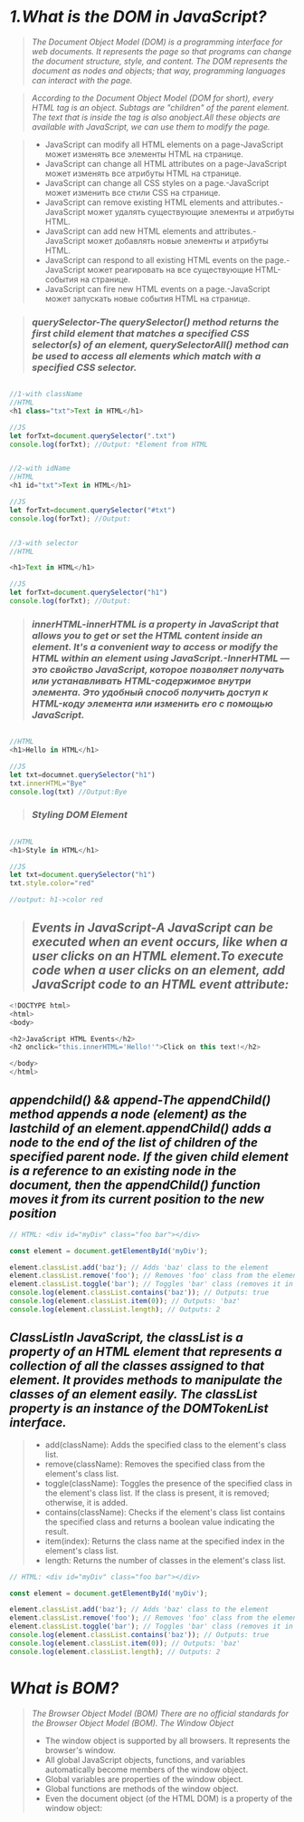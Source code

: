 # _1.What is the DOM in JavaScript?_
> _The Document Object Model (DOM) is a programming interface for web documents. It represents the page so that programs can change the document structure, style, and content. The DOM represents the document as nodes and objects; that way, programming languages can interact with the page._

>_According to the Document Object Model (DOM for short), every HTML tag is an object. Subtags are "children" of the parent element. The text that is inside the tag is also anobject.All these objects are available with JavaScript, we can use them to modify the page._

> * JavaScript can modify all HTML elements on a page-JavaScript может изменять все элементы HTML на странице.
> * JavaScript can change all HTML attributes on a page-JavaScript может изменять все атрибуты HTML на странице.
> * JavaScript can change all CSS styles on a page.-JavaScript может изменить все стили CSS на странице.
> * JavaScript can remove existing HTML elements and attributes.-JavaScript может удалять существующие элементы и атрибуты HTML.
> * JavaScript can add new HTML elements and attributes.-JavaScript может добавлять новые элементы и атрибуты HTML.
> * JavaScript can respond to all existing HTML events on the page.-JavaScript может реагировать на все существующие HTML-события на странице.
> * JavaScript can fire new HTML events on a page.-JavaScript может запускать новые события HTML на странице.

> ### _querySelector-The querySelector() method returns the first child element that matches a specified CSS selector(s) of an element, querySelectorAll() method can be used to access all elements which match with a specified CSS selector._


```js && html

//1-with className
//HTML
<h1 class="txt">Text in HTML</h1>

//JS
let forTxt=document.querySelector(".txt")
console.log(forTxt); //Output: *Element from HTML


//2-with idName
//HTML
<h1 id="txt">Text in HTML</h1>

//JS
let forTxt=document.querySelector("#txt")
console.log(forTxt); //Output:


//3-with selector
//HTML

<h1>Text in HTML</h1>

//JS
let forTxt=document.querySelector("h1")
console.log(forTxt); //Output:
```

> ### _innerHTML-innerHTML is a property in JavaScript that allows you to get or set the HTML content inside an element. It's a convenient way to access or modify the HTML within an element using JavaScript.-InnerHTML — это свойство JavaScript, которое позволяет получать или устанавливать HTML-содержимое внутри элемента. Это удобный способ получить доступ к HTML-коду элемента или изменить его с помощью JavaScript._

```js

//HTML
<h1>Hello in HTML</h1>

//JS
let txt=documnet.querySelector("h1")
txt.innerHTML="Bye"
console.log(txt) //Output:Bye

```

> ### _Styling DOM Element_

```js

//HTML
<h1>Style in HTML</h1>

//JS
let txt=document.querySelector("h1")
txt.style.color="red"

//output: h1->color red
```

> ## _Events in JavaScript-A JavaScript can be executed when an event occurs, like when a user clicks on an HTML element.To execute code when a user clicks on an element, add JavaScript code to an HTML event attribute:_

```js
<!DOCTYPE html>
<html>
<body>

<h2>JavaScript HTML Events</h2>
<h2 onclick="this.innerHTML='Hello!'">Click on this text!</h2>

</body>
</html>
```

## _appendchild() && append-The appendChild() method appends a node (element) as the lastchild of an element.appendChild() adds a node to the end of the list of children of the specified parent node. If the given child element is a reference to an existing node in the document, then the appendChild() function moves it from its current position to the new position_
```js
// HTML: <div id="myDiv" class="foo bar"></div>

const element = document.getElementById('myDiv');

element.classList.add('baz'); // Adds 'baz' class to the element
element.classList.remove('foo'); // Removes 'foo' class from the element
element.classList.toggle('bar'); // Toggles 'bar' class (removes it in this case)
console.log(element.classList.contains('baz')); // Outputs: true
console.log(element.classList.item(0)); // Outputs: 'baz'
console.log(element.classList.length); // Outputs: 2

```

## _ClassListIn JavaScript, the classList is a property of an HTML element that represents a collection of all the classes assigned to that element. It provides methods to manipulate the classes of an element easily. The classList property is an instance of the DOMTokenList interface._
> * add(className): Adds the specified class to the element's class list.
> * remove(className): Removes the specified class from the element's class list.
> * toggle(className): Toggles the presence of the specified class in the element's class list. If the class is present, it is removed; otherwise, it is added.
> * contains(className): Checks if the element's class list contains the specified class and returns a boolean value indicating the result.
> * item(index): Returns the class name at the specified index in the element's class list.
> * length: Returns the number of classes in the element's class list.
```js
// HTML: <div id="myDiv" class="foo bar"></div>

const element = document.getElementById('myDiv');

element.classList.add('baz'); // Adds 'baz' class to the element
element.classList.remove('foo'); // Removes 'foo' class from the element
element.classList.toggle('bar'); // Toggles 'bar' class (removes it in this case)
console.log(element.classList.contains('baz')); // Outputs: true
console.log(element.classList.item(0)); // Outputs: 'baz'
console.log(element.classList.length); // Outputs: 2

```

# _What is BOM?_
> _The Browser Object Model (BOM) There are no official standards for the Browser Object Model (BOM)._
>_The Window Object_
> * The window object is supported by all browsers. It represents the browser's window.
> * All global JavaScript objects, functions, and variables automatically become members of the window object.
> * Global variables are properties of the window object.
> * Global functions are methods of the window object.
> * Even the document object (of the HTML DOM) is a property of the window object: 
